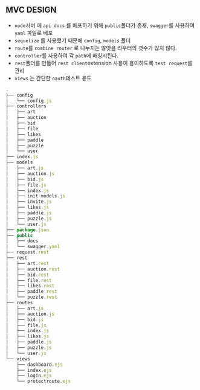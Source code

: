 
## MVC DESIGN

- `node`서버 에 `api docs` 를 배포하기 위해 `public`폴더가 존재, `swagger`를 사용하여 `yaml` 파일로 배포
- `sequelize` 를 사용했기 때문에 `config`, `models` 폴더
- `route`를 `combine router` 로 나누지는 않앗음 라우터의 갯수가 많지 않다.
- `controller`를 사용하여 각 `path`에 매칭시킨다.
- `rest`폴더를 만들어 `rest client`extension 사용이 용이하도록 `test request`를 관리
- `views` 는 간단한 `oauth`테스트 용도


```js
.
├── config
│   └── config.js
├── controllers
│   ├── art
│   ├── auction
│   ├── bid
│   ├── file
│   ├── likes
│   ├── paddle
│   ├── puzzle
│   └── user
├── index.js
├── models
│   ├── art.js
│   ├── auction.js
│   ├── bid.js
│   ├── file.js
│   ├── index.js
│   ├── init-models.js
│   ├── invite.js
│   ├── likes.js
│   ├── paddle.js
│   ├── puzzle.js
│   └── user.js
├── package.json
├── public
│   ├── docs
│   └── swagger.yaml
├── request.rest
├── rest
│   ├── art.rest
│   ├── auction.rest
│   ├── bid.rest
│   ├── file.rest
│   ├── likes.rest
│   ├── paddle.rest
│   └── puzzle.rest
├── routes
│   ├── art.js
│   ├── auction.js
│   ├── bid.js
│   ├── file.js
│   ├── index.js
│   ├── likes.js
│   ├── paddle.js
│   ├── puzzle.js
│   └── user.js
└── views
    ├── dashboard.ejs
    ├── index.ejs
    ├── login.ejs
    └── protectroute.ejs
```